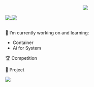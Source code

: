 
<p align="center"> 
 <img src="https://profile-counter.glitch.me/xiehengjian/count.svg"/>
</p>

<a href="https://github.com/xiehengjian">
  <img align="center" src="https://github-readme-stats-teal.vercel.app/api?username=xiehengjian&show_icons=truet&include_all_commits=True&hide=contribs"/>
</a>

<a href="https://github.com/xiehengjian">
  <img align="center" src="https://github-readme-stats-teal.vercel.app/api/top-langs/?username=xiehengjian&layout=compact" />
</a>

<br>
<br>

🔭 I’m currently working on and learning:
  - Container
  - Ai for System

:trophy: Competition

    
:wrench: Project



<a href="https://github.com/xiehengjian/yidianzixun-ctr-top1">
  <img align="center" src="https://github-readme-stats-teal.vercel.app/api/pin/?username=xiehengjian&repo=GLarkBot&theme=" />
</a>



